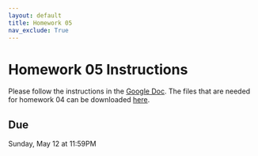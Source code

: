 ```yaml
---
layout: default
title: Homework 05
nav_exclude: True
---
```


# Homework 05 Instructions
Please follow the instructions in the <a href="https://docs.google.com/document/d/1yEcakhyZqvc70paRi4OcS1PJJqXO-YXXTroF1pYarQQ/edit?usp=sharing" target="_blank">Google Doc</a>. The files that are needed for homework 04 can be downloaded [here](../hw05.zip).

## Due
Sunday, May 12 at 11:59PM
